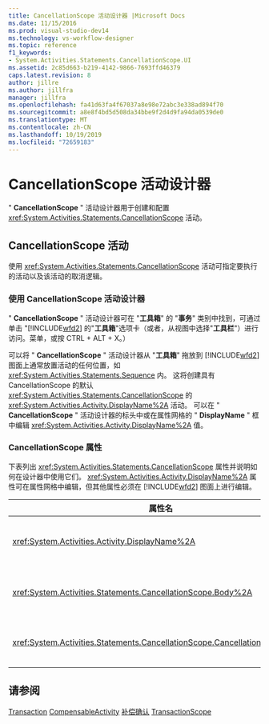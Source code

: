 ```yaml
---
title: CancellationScope 活动设计器 |Microsoft Docs
ms.date: 11/15/2016
ms.prod: visual-studio-dev14
ms.technology: vs-workflow-designer
ms.topic: reference
f1_keywords:
- System.Activities.Statements.CancellationScope.UI
ms.assetid: 2c85d663-b219-4142-9866-7693ffd46379
caps.latest.revision: 8
author: jillre
ms.author: jillfra
manager: jillfra
ms.openlocfilehash: fa41d63fa4f67037a8e98e72abc3e338ad894f70
ms.sourcegitcommit: a8e8f4bd5d508da34bbe9f2d4d9fa94da0539de0
ms.translationtype: MT
ms.contentlocale: zh-CN
ms.lasthandoff: 10/19/2019
ms.locfileid: "72659183"
---
```

# <a name="cancellationscope-activity-designer"></a>CancellationScope 活动设计器
" **CancellationScope** " 活动设计器用于创建和配置 <xref:System.Activities.Statements.CancellationScope> 活动。

## <a name="the-cancellationscope-activity"></a>CancellationScope 活动
 使用 <xref:System.Activities.Statements.CancellationScope> 活动可指定要执行的活动以及该活动的取消逻辑。

### <a name="using-the-cancellationscope-activity-designer"></a>使用 CancellationScope 活动设计器
 " **CancellationScope** " 活动设计器可在 "**工具箱**" 的 "**事务**" 类别中找到，可通过单击 "[!INCLUDE[wfd2](../includes/wfd2-md.md)] 的"**工具箱**"选项卡（或者，从视图中选择"**工具栏**"）进行访问。菜单，或按 CTRL + ALT + X。）

 可以将 " **CancellationScope** " 活动设计器从 "**工具箱**" 拖放到 [!INCLUDE[wfd2](../includes/wfd2-md.md)] 图面上通常放置活动的任何位置，如 <xref:System.Activities.Statements.Sequence> 内。 这将创建具有 CancellationScope 的默认 <xref:System.Activities.Statements.CancellationScope> 的 <xref:System.Activities.Activity.DisplayName%2A> 活动。 可以在 " **CancellationScope** " 活动设计器的标头中或在属性网格的 " **DisplayName** " 框中编辑 <xref:System.Activities.Activity.DisplayName%2A> 值。

### <a name="the-cancellationscope-properties"></a>CancellationScope 属性
 下表列出 <xref:System.Activities.Statements.CancellationScope> 属性并说明如何在设计器中使用它们。 <xref:System.Activities.Activity.DisplayName%2A> 属性可在属性网格中编辑，但其他属性必须在 [!INCLUDE[wfd2](../includes/wfd2-md.md)] 图面上进行编辑。

|属性名|必需|用法|
|-------------------|--------------|-----------|
|<xref:System.Activities.Activity.DisplayName%2A>|False|<xref:System.Activities.Statements.CancellationScope> 活动的可选友好名称。 默认值为 CancellationScope。 虽然 <xref:System.Activities.Activity.DisplayName%2A> 值不是绝对必需的，但最好使用该属性值。|
|<xref:System.Activities.Statements.CancellationScope.Body%2A>|True|指定为其提供取消逻辑的活动。 若要添加 <xref:System.Activities.Statements.CancellationScope.Body%2A> 活动，请将活动从 "**工具箱**" 拖放到 " **CancellationScope** " 活动设计器上的 "**正文**" 框中，其中包含提示文本 "将活动放在此处"。|
|<xref:System.Activities.Statements.CancellationScope.CancellationHandler%2A>|True|指定在取消事件中执行的活动。 若要添加 <xref:System.Activities.Statements.CancellationScope.CancellationHandler%2A> 活动，请将活动从 "**工具箱**" 拖放到 " **CancellationScope** " 活动设计器上的 " **CancellationHandler** " 框中，其中包含提示文本 "将活动放在此处"。|

## <a name="see-also"></a>请参阅
 [Transaction](../workflow-designer/transaction-activity-designers.md) [CompensableActivity](../workflow-designer/compensableactivity-activity-designer.md) [补偿](../workflow-designer/compensate-activity-designer.md)[确认](../workflow-designer/confirm-activity-designer.md) [TransactionScope](../workflow-designer/transactionscope-activity-designer.md)